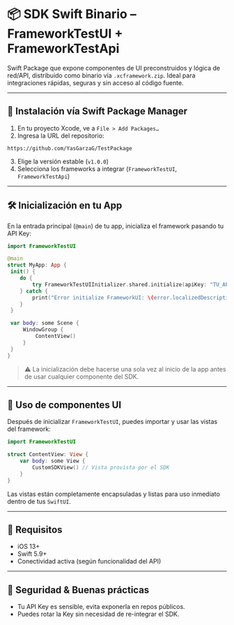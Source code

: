 # 📦 SDK Swift Binario – FrameworkTestUI + FrameworkTestApi

Swift Package que expone componentes de UI preconstruidos y lógica de red/API, distribuido como binario vía `.xcframework.zip`. Ideal para integraciones rápidas, seguras y sin acceso al código fuente.

---

## 🚀 Instalación vía Swift Package Manager

1. En tu proyecto Xcode, ve a `File > Add Packages…`
2. Ingresa la URL del repositorio:
```
https://github.com/YasGarzaG/TestPackage
```
3. Elige la versión estable (`v1.0.0`)
4. Selecciona los frameworks a integrar (`FrameworkTestUI`, `FrameworkTestApi`)

---

## 🛠 Inicialización en tu App

En la entrada principal (`@main`) de tu app, inicializa el framework pasando tu API Key:

```swift
import FrameworkTestUI

@main
struct MyApp: App {
 init() {
    do {
        try FrameworkTestUIInitializer.shared.initialize(apiKey: "TU_API_KEY_AQUÍ")
    } catch {
        print("Error initialize FrameworkUI: \(error.localizedDescription)")
    }
 }

 var body: some Scene {
     WindowGroup {
         ContentView()
     }
 }
}
```
> ⚠️ La inicialización debe hacerse una sola vez al inicio de la app antes de usar cualquier componente del SDK.

---

## 📐 Uso de componentes UI

Después de inicializar `FrameworkTestUI`, puedes importar y usar las vistas del framework:

```swift
import FrameworkTestUI

struct ContentView: View {
    var body: some View {
        CustomSDKView() // Vista provista por el SDK
    }
}
```

Las vistas están completamente encapsuladas y listas para uso inmediato dentro de tus `SwiftUI`.

---

## 📄 Requisitos
* iOS 13+
* Swift 5.9+
* Conectividad activa (según funcionalidad del API)

---

## 🔐 Seguridad & Buenas prácticas
* Tu API Key es sensible, evita exponerla en repos públicos.
* Puedes rotar la Key sin necesidad de re-integrar el SDK.
